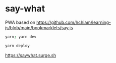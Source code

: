 # say-what

PWA based on https://github.com/hchiam/learning-js/blob/main/bookmarklets/say.js

<!-- This project was generated using [hchiam](https://github.com/hchiam)'s [`project-template`](https://github.com/hchiam/project-template). [`project someProjectName`](https://github.com/hchiam/learning-bash-scripts/blob/main/gh-cli-create-project-repo-from-template.sh) -->

```sh
yarn; yarn dev
```

```sh
yarn deploy
```

https://saywhat.surge.sh
